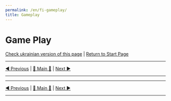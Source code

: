 ```yaml
---
permalink: /en/fi-gameplay/
title: Gameplay
---
```


# Game Play

[Check ukrainian version of this page](../ua/GamePlay.md) | [Return to Start Page](../../../index.md)

***

[◄ Previous](GameSetup.md) | [🚪 Main 🚪](IndexPage.md) | [Next ►](GameEndAndScoring.md)

***

<!-- Content here-->

***

[◄ Previous](GameSetup.md) | [🚪 Main 🚪](IndexPage.md) | [Next ►](GameEndAndScoring.md)

***

<!--Web links ref-->

<!--Image links ref-->